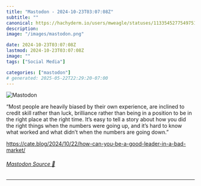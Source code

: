 ```yaml
---
title: "Mastodon - 2024-10-23T03:07:08Z"
subtitle: ""
canonical: https://hachyderm.io/users/mweagle/statuses/113354527754975199
description:
image: "/images/mastodon.png"

date: 2024-10-23T03:07:08Z
lastmod: 2024-10-23T03:07:08Z
image: ""
tags: ["Social Media"]

categories: ["mastodon"]
# generated: 2025-05-22T22:29:20-07:00
---
```

![Mastodon](/images/mastodon.png)

<p>“Most people are heavily biased by their own experience, are inclined to credit skill rather than luck, brilliance rather than being in a position to be in the right place at the right time. It’s easy to tell a story about how you did the right things when the numbers were going up, and it’s hard to know what worked and what didn’t when the numbers are going down.”</p><p><a href="https://cate.blog/2024/10/22/how-can-you-be-a-good-leader-in-a-bad-market/" target="_blank" rel="nofollow noopener noreferrer" translate="no"><span class="invisible">https://</span><span class="ellipsis">cate.blog/2024/10/22/how-can-y</span><span class="invisible">ou-be-a-good-leader-in-a-bad-market/</span></a></p>


###### [Mastodon Source 🐘](https://hachyderm.io/@mweagle/113354527754975199)

___
